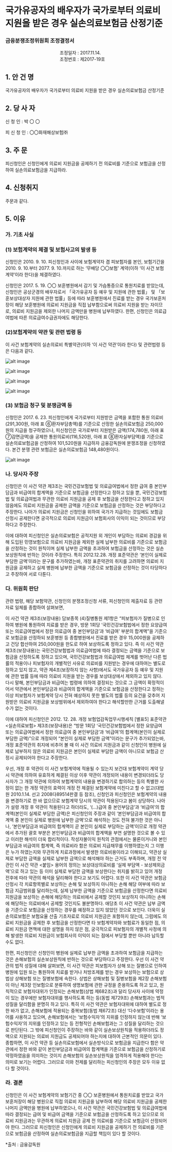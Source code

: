 # 국가유공자의 배우자가 국가로부터 의료비 지원을 받은 경우 실손의료보험금 산정기준

### 금융분쟁조정위원회 조정결정서

&nbsp;&nbsp;&nbsp;&nbsp;&nbsp;&nbsp;&nbsp;&nbsp;&nbsp;&nbsp; &nbsp;&nbsp;&nbsp;&nbsp;&nbsp;&nbsp;&nbsp;&nbsp;&nbsp;&nbsp; &nbsp;&nbsp;&nbsp;&nbsp;&nbsp;&nbsp;&nbsp;&nbsp;&nbsp;&nbsp; &nbsp;&nbsp;&nbsp;&nbsp;&nbsp;&nbsp;&nbsp;&nbsp;&nbsp;&nbsp;조정일자 : 2017.11.14.<br>&nbsp;&nbsp;&nbsp;&nbsp;&nbsp;&nbsp;&nbsp;&nbsp;&nbsp;&nbsp; &nbsp;&nbsp;&nbsp;&nbsp;&nbsp;&nbsp;&nbsp;&nbsp;&nbsp;&nbsp; &nbsp;&nbsp;&nbsp;&nbsp;&nbsp;&nbsp;&nbsp;&nbsp;&nbsp;&nbsp; &nbsp;&nbsp;&nbsp;&nbsp;&nbsp;&nbsp;&nbsp;&nbsp;&nbsp;&nbsp;조정번호 : 제2017-19호 

## 1. 안   건   명	
국가유공자의 배우자가 국가로부터 의료비 지원을 받은 경우 실손의료보험금 산정기준

## 2. 당 사 자 
신 청 인  :  박  〇  〇 
              
피 신 청 인 :  〇〇화재해상보험㈜
	
	
## 3. 주    문
피신청인은 신청인에게 의료비 지원금을 공제하기 전 의료비를 기준으로 보험금을 산정하여 실손의료보험금을 지급하라.


## 4. 신청취지
주문과 같다.



## 5. 이유
### 가. 기초 사실 
### (1) 보험계약의 체결 및 보험사고의 발생 등
신청인은 2010. 9. 10. 피신청인과 사이에 보험계약자 겸 피보험자를 본인, 보험기간을 2010. 9. 10.부터 2077. 9. 10.까지로 하는 ‘무배당 〇〇보험’ 계약(이하 ‘이 사건 보험계약’이라 한다)을 체결하였다. 

신청인은 2017. 5. 19. 〇〇 보훈병원에서 감기 및 가슴통증으로 통원치료를 받았는데, 신청인은 공상군경의 배우자로서 「국가유공자 등 예우 및 지원에 관한 법률」 및 「보훈보상대상자 지원에 관한 법률」등에 따라 보훈병원에서 진료를 받는 경우 국가보훈처장이 해당 보훈병원에 의료비 지원금을 직접 납부함으로써 의료비 지원을 받는 자이므로, 의료비 지원금을 제외한 나머지 금액만을 병원에 납부하였다. 한편, 신청인은 의료급여법에 따른 의료급여수급권자에도 해당한다.

### (2)보험계약의 약관 및 관련 법령 등
이 사건 보험계약의 실손의료비 특별약관(이하 ‘이 사건 약관’이라 한다) 및 관련법령 등은 다음과 같다.

![alt image](https://raw.githubusercontent.com/aijinet/bodoc-claim-contents/master/contents/images/173_1.PNG)

![alt image](https://raw.githubusercontent.com/aijinet/bodoc-claim-contents/master/contents/images/173_2.PNG)

![alt image](https://raw.githubusercontent.com/aijinet/bodoc-claim-contents/master/contents/images/173_3.PNG)

![alt image](https://raw.githubusercontent.com/aijinet/bodoc-claim-contents/master/contents/images/173_4.PNG)



<!--
< 무배당 〇〇 보험 98. 실손의료비(갱신형) 특별약관 >

**제3조 (보장내용)** 회사가 이 계약의 보험기간 중 담보종목별로 각각 보상 또는 공제하는 내용은 다음과 같습니다.



<!--
담보종목
보상하는 사항
(4)
질병통원
① 회사는 피보험자(보험대상자)가 질병으로 인하여 병원에 통원하여 치료를 받거나 처방조제를 받은 경우에는 통원의료비로서 매년 계약해당일로부터 1년을 단위로 하여 다음과 같이 외래(외래제비용, 외래수술비) 및 처방조제비를 각각 보상하여 드립니다.
-->

<!--
구분
보상한도
외래
방문 1회당 ‘국민건강보험법에서 정한 요양급여 또는 의료급여법에서 정한 의료급여 중 본인부담금’과 ‘비급여’부분의 합계액에서 <항목별 공제금액>을 차감하고 외래의 보험가입금액주)을 한도로 보상(매년 계약해당일로부터 1년간 방문 180회 한도)

주) 외래 및 처방조제비는 회(건)당 합산하여 30만원을 최고한도로 계약자가 정하는 금액으로 합니다.
<항목별 공제금액>

구분
보상한도
공제금액
외래
(외래제비용 및 외래수술비 합계)
의료법 제3조 제2항 제3호에 의한 종합병원, 병원, 치과병원, 한방병원, 요양병원
1만5천원


제4조(보상하지 않는 사항) 회사가 보상하지 않는 사항은 다음과 같습니다.

<!--
담보종목
보상하지 않는 사항
(4)질병통원
①회사는 아래의 사유를 원인으로 하여 생긴 입원의료비는 보상하여 드리지 아니합니다. 
 2. 보험수익자(보험금을 받는 자)의 고의. (이하 생략)

③ 회사는 아래의 통원의료비에 대하여는 보상하여 드리지 아니합니다. 
10. 산재보험에서 보상받는 의료비. 다만, 본인부담의료비는 제3조(담보종목별 보장내용)에 따라 보상하여 드립니다.



<붙임> 용어의 정의

용 어
정 의
보상대상의료비
실제 부담액 - 보상제외금액
수익자
보험금을 수령하는 사람


**< 상 법 >**

**제4편 보험**

**제2장 손해보험**

**제1절 통칙**

**제672조(중복보험)** ① 동일한 보험계약의 목적과 동일한 사고에 관하여 수개의 보험계약이 동시에 또는 순차로 체결된 경우에 그 보험금액의 총액이 보험가액을 초과한 때에는 보험자는 각자의 보험금액의 한도에서 연대책임을 진다. 이 경우에는 각 보험자의 보상책임은 각자의 보험금액의 비율에 따른다. (이하 생략)

**제682조(제3자에 대한 보험대위)** ① 손해가 제3자의 행위로 인하여 발생한 경우에 보험금을 지급한 보험자는 그 지급한 금액의 한도에서 그 제3자에 대한 보험계약자 또는 피보험자의 권리를 취득한다. 다만, 보험자가 보상할 보험금의 일부를 지급한 경우에는 피보험자의 권리를 침해하지 아니하는 범위에서 그 권리를 행사할 수 있다.

**제3장 인보험** 


**제1절 통칙**

**제729조(제3자에 대한 보험대위의 금지)** 보험자는 보험사고로 인하여 생긴 보험계약자 또는 보험수익자의 제3자에 대한 권리를 대위하여 행사하지 못한다. 그러나 상해보험계약의 경우에 당사자간에 다른 약정이 있는 때에는 보험자는 피보험자의 권리를 해하지 아니하는 범위 안에서 그 권리를 대위하여 행사할 수 있다. 

**제2절 생명보험**

**제730조(생명보험자의 책임)** 생명보험계약의 보험자는 피보험자의 사망, 생존, 사망과 생존에 관한 보험사고가 발생할 경우에 약정한 보험금을 지급할 책임이 있다.

**제3절 상해보험**

**제737조(상해보험자의 책임)** 상해보험계약의 보험자는 신체의 상해에 관한 보험사고가 생길 경우에 보험금액 기타의 급여를 할 책임이 있다.

**제739조(준용규정)** 상해보험에 관하여는 제732조를 제외하고 생명보험에 관한 규정을 준용한다. 

**제4절 질병보험**

**제739조의2(질병보험자의 책임)** 질병보험계약의 보험자는 피보험자의 질병에 관한 보험사고가 발생할 경우 보험금이나 그 밖의 급여를 지급할 책임이 있다.

**제739조의3(질병보험에 대한 준용규정)** 질병보험에 관하여는 그 성질에 반하지 아니하는 범위에서 생명보험 및 상해보험에 관한 규정을 준용한다.

**<국가유공자 등 예우 및 지원에 관한 법률>**

**제4조(적용 대상 국가유공자)** ① 다음 각 호의 어느 하나에 해당하는 국가유공자, 그 유족 또는 가족 (다른 법률에서 이 법에 규정된 예우 등을 받도록 규정된 사람을 포함한다)은 이 법에 따른 예우를 받는다.

   6. 공상군경(公傷軍警): 군인이나 경찰ㆍ소방 공무원으로서 국가의 수호ㆍ안전보장 또는 국민의 생명ㆍ재산 보호와 직접적인 관련이 있는 직무수행이나 교육훈련 중 상이(질병을 포함한다)를 입고 전역하거나 퇴직한 사람으로서 그 상이정도가 국가보훈처장이 실시하는 신체검사에서 상이등급으로 판정된 사람

  **제42조(진료)** ⑤ 다음 각 호의 어느 하나에 해당하는 사람에 대하여는 「한국보훈복지의료공단법」 제7조에 따른 보훈병원에서 진료한다. 이 경우 그 진료 비용은 대통령령으로 정하는 바에 따라 감면(減免)하며, 그 감면된 비용은 국가보훈처장이 예산의 범위에서 해당 보훈병원에 지급할 수 있다.

2. 국가유공자의 가족 중 배우자

**<보훈보상대상자 지원에 관한 법률>**

  제51조(진료) ⑤ 보훈보상대상자의 배우자는 「한국보훈복지의료공단법」 제7조에 따른 보훈병원에서 진료한다. 이 경우 그 진료 비용은 대통령령으로 정하는 바에 따라 감면(減免)하며, 그 감면된 비용은 국가보훈처장이 예산의 범위에서 해당 보훈병원에 지급할 수 있다. 

**<보훈보상대상자 지원에 관한 법률 시행령>**

**제63조(진료비용의 감면)** ① 보훈병원장은 법 제51조제5항에 따라 보훈보상대상자의 배우자를 진료한 경우에는 총리령으로 정하는 바에 따라 진료에 든 비용을 면제하거나 해당 비용의 60퍼센트 범위에서 감액할 수 있다.

**<보훈대상자 의료지원에 관한 규칙>**

**제6조(국가유공자의 유족 또는 가족등의 보훈병원 진료 비용 지원)**  ① 국가유공자의 유족 또는 가족등이 국가보훈관계 법령 중 의료지원과 관련된 규정에 따라 보훈병원에서 진료를 받는 경우 국가는 그 진료 비용에서 다음 각 호의 비용을 제외한 진료 비용 중 국민건강보험공단등에서 부담하는 비용을 제외한 금액에 별표 1의2에 따른 국가유공자의 유족 또는 가족등의 진료비 감면비율(이하 "대상자별 진료비 감면비율"이라 한다)을 곱한 금액을 부담한다. (이하 생략)

**[별표 1의 2] 국가유공자의 유족 또는 가족 등의 진료비 감면 비율 (제6조 제1항 관련)**


국가유공자의 유족 또는 가족 등
진료비 감면비율
2. 「국가유공자 등 예우 및 지원에 관한 법률」 제4조제1항 제7호·제8호·제13호·제18호에 따른 무공수훈자·보국수훈자·4·19혁명공로자·국가사회발전 특별공로자, 같은 법 제5조에 따른 국가유공자의 배우자 또는 유족. (이하 생략)
100분의 60

**<의료급여법>**

**제3조(수급권자)** 이 법에 따른 수급권자는 다음 각 호와 같다. 

5.「독립유공자예우에 관한 법률」, 「국가유공자 등 예우 및 지원에 관한 법률」 및 「보훈보상대상자 지원에 관한 법률」의 적용을 받고 있는 사람과 그 가족으로서 국가보훈처장이 의료급여가 필요하다고 추천한 사람 중에서 보건복지부장관이 의료급여가 필요하다고 인정한 사람
-->


### (3) 보험금 청구 및 분쟁금액 등

신청인은 2017. 6. 23. 피신청인에게 국가로부터 지원받은 금액을 포함한 통원 의료비(291,300원, 아래 표 ⑥환자부담총액)를 기준으로 산정한 실손의료보험금 250,000원의 지급을 청구하였으나, 피신청인은 국가로부터 지원받은 금액(174,780원, 아래 표 ⑦감면금액)을 공제한 통원의료비(116,520원, 아래 표 ⑧환자실부담액)를 기준으로 실손의료보험금을 산정하여 101,520원을 지급하자 금융감독원에 분쟁조정을 신청하였다. 본건 분쟁 관련 보험금은 실손의료보험금 148,480원이다. 


![alt image](https://raw.githubusercontent.com/aijinet/bodoc-claim-contents/master/contents/images/173_5.PNG)

<!--
<신청인의 의료비 영수증>

항목
급여
비급여
금액산정내용
일부본인부담
전액본인부담
본인부담
공단부담금
진찰료
…
…
…
…
⑤ 진료비총액(①+②+③+④)
477,984
입원료
…
…
…
…
⑥ 환자부담총액(①+③+④)
291,300
…


⑦ 감면금액
174,780
합  계
① 2,000
② 186,684
③ 0
④ 289,300
⑧ 환자실부담액(⑥-⑦)
116,520
-->

### 나. 당사자 주장

신청인은 이 사건 약관 제3조는 국민건강보험법 및 의료급여법에서 정한 급여 중 본인부담금과 비급여의 합계액을 기준으로 보험금을 산정한다고 정하고 있을 뿐, 국민건강보험법 및 의료급여법과 무관한 의료비 지원금을 공제 후 보험금을 산정한다고 정하고 있지 않음에도 의료비 지원금을 공제한 금액을 기준으로 보험금을 산정하는 것은 부당하다고 주장한다. 나아가 의료비 지원금은 신청인을 위하여 국가가 지급하는 것임에도 보험금 산정시 공제한다면 궁극적으로 의료비 지원금이 보험회사의 이익이 되는 것이므로 부당하다고 주장한다.

이에 대하여 피신청인은 실손의료보험은 공적지원 외 개인이 부담하는 의료비 경감을 위해 도입된 민영보험으로 의료비 지원금을 제외한 실제 납부한 의료비를 기준으로 보험금을 산정하는 것이 원칙이며 실제 납부한 금액을 초과하여 보험금을 산정하는 것은 실손보상원칙에 반하는 것이라 주장한다. 특히 2012.12.28. 개정 표준약관은 ‘본인이 실제로 부담한 금액’이라는 문구를 추가하였는바, 개정 표준약관의 취지를 고려하면 의료비 지원금을 공제하고 실제 병원에 납부한 금액을 기준으로 보험금을 산정하는 것이 타당하다고 주장하여 서로 다툰다.

### 다. 위원회 판단

관련 법령, 해당 보험약관, 신청인의 분쟁조정신청 서류, 피신청인의 제출자료 등 관련 자료 일체를 종합하여 살펴보면,

이 사건 약관 제3조(보장내용) 담보종목 (4)질병통원 제1항은 “피보험자가 질병으로 인하여 병원에 통원하여 치료를 받은 경우, 방문 1회당 ‘국민건강보험법에서 정한 요양급여 또는 의료급여법에서 정한 의료급여 중 본인부담금’과 ‘비급여’ 부분의 합계액”을 기준으로 보험금을 산정하되 보훈병원 등 종합병원에서 진료를 받은 경우 15,000원을 공제하고 건당 합산하여 250,000원을 한도로 하여 보상하도록 정하고 있다. 즉 이 사건 약관 제3조(보장내용)는 국민건강보험법과 의료급여법에 따라 결정되는 금액을 기준으로 보험금을 산정하도록 정하고 있으며, 국민건강보험법과 의료급여법 체계를 벗어난 다른 법률의 적용이나 피보험자의 개별적인 사유로 의료비를 지원받는 경우에 대하여는 별도로 정하고 있지 않고, 약관 제4조(보장하지 않는 사항)에서도 국가유공자 등 예우 및 지원에 관한 법률 등에 따라 의료비 지원을 받는 경우를 보상대상에서 제외하고 있지 않다. 다시 말해, 본인부담금과 비급여는 법령에 의하여 결정되는 것으로 그 금액이 확정적이어서 약관에서 본인부담금과 비급여의 합계액을 기준으로 보험금을 산정한다고 정하는 이상 피보험자가 보험계약 당시 전혀 예상하지 못한 별도의 법률 등의 요건을 갖추어 지원받은 의료비 지원금을 보상범위에서 제외하여야 한다고 해석할만한 근거를 도출해낼 수가 없는 것이다.

이에 대하여 피신청인은 2012. 12. 28. 개정 보험업감독업무시행세칙 [별표5] 표준약관 <실손의료보험> 제3조(보장내용)은 “방문 1회당 ‘국민건강보험법에서 정한 요양급여 또는 의료급여법에서 정한 의료급여 중 본인부담금’과 ‘비급여’의 합계액(본인이 실제로 부담한 금액)”으로 개정되어 “본인이 실제로 부담한 금액”이라는 문구가 추가되었는바, 개정 표준약관의 취지에 비추어 볼 때 이 사건 의료비 지원금과 같이 신청인이 병원에 실제로 납부하지 않은 의료비 지원금은 본인이 실제로 부담한 금액이 아니므로 보험금 산정시 공제되어야 한다고 주장한다. 

우선, 개정 후 약관이 이 사건 보험계약에 적용될 수 있는지 보건대 보험계약이 계약 당시 약관에 의하여 유효하게 체결된 이상 이후 약관이 개정되어 내용이 변경되더라도 당사자가 그 개정 약관에 의하여 보험계약의 내용을 변경하기로 합의하는 등의 특별한 사정이 없는 한 개정 약관의 효력이 개정 전 체결된 보험계약에 미친다고 할 수 없고(대법원 2010.1.14. 선고 2008다89514판결 등 참조), 신청인과 피신청인은 보험계약의 내용을 변경하기로 한 바 없으므로 보험계약 당시의 약관이 적용된다고 봄이 상당하다. 나아가 설령 개정 후 약관이 적용된다고 하더라도, ‘(…)급여 중 본인부담금’과 ‘비급여’의 합계액(본인이 실제로 부담한 금액)은 피신청인의 주장과 같이 ‘본인부담금과 비급여의 합계액 중 본인이 실제로 병원에 납부한 금액’으로 해석하는 것도 전혀 불가한 것은 아니나, ‘본인부담금과 비급여의 합계액이 곧 본인이 실제로 부담하는 금액’이므로 개정 약관에서 추가된 괄호 부분은 본인부담금과 비급여의 합계액을 부연 설명한 것으로 볼 수 있고 이러한 해석이 더욱 합리적이다. 작성자불이익 원칙의 관점에서는 물론이거니와 본인부담금과 비급여의 합계액, 즉 의료비라 함은 의료비 지급채무를 이행하였는지 그 이행은 누가 하였는지와 무관하게 치료과정에서 발생한 의료비용이라고 이해되고, 약관상 실제로 부담한 금액을 실제로 납부한 금액으로 해석해야 하는 근거도 부족하며, 개정 전 약관인 이 사건 약관 <붙임> 용어의 정의는 보상대상의료비를 ‘실제 부담액 - 보상제외금액’으로 하고 있는 등 이미 실제로 부담한 금액을 보상한다는 취지를 밝히고 있어 개정 전후에 따라 약관의 해석을 달리해야 한다고 보기도 어렵다. 또한 이 사건 약관은 보험금 산정시 각 치료항목별로 보상하는 손해 및 보상하지 아니하는 손해 해당 여부에 따라 보험금 지급범위를 달리하는데, 실제 납부한 금액을 기준으로 보험금을 산정한다면 의료비 지원금을 보상하는 손해에 해당하는 의료비에서 공제할 것인지 보상하지 아니하는 손해에 해당하는 의료비에서 공제할 것인지도 불분명하다. 애당초 이 사건 약관은 납부 금액을 기준으로 보험금을 산정하는 경우를 예정하고 있지 않았던 것으로 보인다. 더욱이 실손의료보험은 보험요율 산출 기초자료로 의료비 지원금은 포함하지 않는데, 그럼에도 의료비 지원금을 공제한 후 보험금을 산정한다면 타 보험계약자와 보험료가 동일한 점, 의료비 지원금 면책에 대한 설명을 하지 않은 점, 궁극적으로 피보험자의 개별적 사정에 의해 발생한 의료비 지원금이 보험회사의 이익이 되는 점에서 부당할 뿐만 아니라 납득할 수도 없다.

한편, 피신청인은 신청인이 병원에 실제로 납부한 금액을 초과하여 보험금을 지급하는 것은 손해보험의 실손보상원칙에 반하는 것으로 부당하다고 주장한다. 우선 이 사건 약관의 법적 성질에 대해 살펴보면, 이 사건 약관은 피보험자가 상해 또는 질병으로 인하여 병원에 입원 또는 통원하여 치료를 받거나 처방조제를 받는 경우 보상하는 보험으로 상법상 상해보험 또는 질병보험에 속한다. 상법은 상해보험 및 질병보험을 제2장 손해보험이 아닌 제3장 인보험으로 분류하여 생명보험에 관한 규정을 준용하도록 하고 있고, 원칙적으로 보험자대위가 인정되는 손해보험(상법 제682조)과 달리 당사자 사이에 약정이 있는 경우에만 보험자대위를 행사하도록 하는 등(동법 제729조) 손해보험과는 법적 성질을 달리함을 분명히 하고 있다. 특히 이 사건 약관은 보험자대위에 대하여 별도로 정한 바가 없고, 손해보험에 적용되는 중복보험(동법 제672조) 대신 ‘다수보험’이라는 용어를 사용하고 있으며, 손해보험에서는 ‘보험수익자’의 지위를 인정하지 않는데 반해 ‘보험수익자’의 지위를 인정하고 있는 등 전형적인 손해보험과는 그 성질을 달리하는 것으로 판단된다. 그 밖에 피신청인이 주장하는 바와 같이 실손보상원칙을 적용하더라도 정액으로 지원되는 의료비 지원금도 공제되어야 하는지에 대하여 근본적인 의문이 있다. 종합하면, 이 사건 약관 등 실손의료보험에서 실손방식으로 보험금을 지급한다 함은 약관에서 정한 바와 같이 본인부담금과 비급여의 합계액을 기준으로 보험금을 산정하기로 약정하였음을 의미하는 것이지 손해보험의 실손보상원칙을 엄격하게 적용해야 한다는 의미로 보기는 어렵다. 그러므로 이와 전제를 달리하는 피신청인의 주장은 모두 이유 없다 할 것이다.

### 라. 결론

신청인은 이 사건 보험계약의 보험기간 중 〇〇 보훈병원에서 통원치료를 받았고 국가보훈처장이 해당 병원으로 직접 의료비 지원금을 납부하여 해당 의료비 지원금을 공제한 나머지 금액만을 병원에 납부하였으나, 이 사건 약관은 국민건강보험법 및 의료급여법에 따라 결정되는 급여 및 비급여 금액을 기준으로 보험금을 산정하도록 하고 있으므로 의료비 지원금과는 무관하게 의료비 지원금 공제 전 의료비를 기준으로 보험금이 산정되어야 한다. 그러므로 피신청인은 신청인에게 의료비 지원금을 공제하기 전 의료비를 기준으로 보험금을 산정하여 실손의료보험금을 지급할 책임이 있다 할 것이다.

*출처 : 금융감독원
